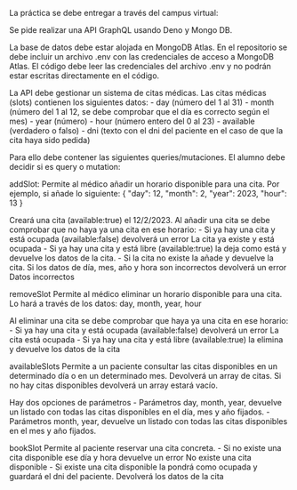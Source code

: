 La práctica se debe entregar a través del campus virtual:

Se pide realizar una API GraphQL usando Deno y Mongo DB.

La base de datos debe estar alojada en MongoDB Atlas. En el repositorio se debe incluir un archivo .env con las credenciales de acceso a MongoDB Atlas. El código debe leer las credenciales del archivo .env y no podrán estar escritas directamente en el código.

La API debe gestionar un sistema de citas médicas.
Las citas médicas (slots) contienen los siguientes datos:
    - day (número del 1 al 31)
    - month (número del 1 al 12, se debe comprobar que el día es correcto según el mes)
    - year (número)
    - hour (número entero del 0 al 23)
    - available (verdadero o falso)
    - dni (texto con el dni del paciente en el caso de que la cita haya sido pedida)

Para ello debe contener las siguientes queries/mutaciones. El alumno debe decidir si es query o mutation:

addSlot:
Permite al médico añadir un horario disponible para una cita. Por ejemplo, si añade lo siguiente:
{
  "day": 12,
  "month": 2,
  "year": 2023,
  "hour": 13
}

Creará una cita (available:true) el 12/2/2023.
Al añadir una cita se debe comprobar que no haya ya una cita en ese horario:
    - Si ya hay una cita y está ocupada (available:false) devolverá un error La cita ya existe y está ocupada
    - Si ya hay una cita y está libre (available:true) la deja como está y devuelve los datos de la cita.
    - Si la cita no existe la añade y devuelve la cita.
Si los datos de día, mes, año y hora son incorrectos devolverá un error Datos incorrectos


removeSlot
Permite al médico eliminar un horario disponible para una cita. Lo hará a través de los datos: day, month, year, hour

Al eliminar una cita se debe comprobar que haya ya una cita en ese horario:
    - Si ya hay una cita y está ocupada (available:false) devolverá un error La cita está ocupada
    - Si ya hay una cita y está libre (available:true) la elimina y devuelve los datos de la cita


availableSlots
Permite a un paciente consultar las citas disponibles en un determinado día o en un determinado mes. Devolverá un array de citas. Si no hay citas disponibles devolverá un array estará vacío.

Hay dos opciones de parámetros
    - Parámetros day, month, year, devuelve un listado con todas las citas disponibles en el día, mes y año fijados.
    - Parámetros month, year, devuelve un listado con todas las citas disponibles en el mes y año fijados.


bookSlot
Permite al paciente reservar una cita concreta.
    - Si no existe una cita disponible ese día y hora devuelve un error No existe una cita disponible
    - Si existe una cita disponible la pondrá como ocupada y guardará el dni del paciente. Devolverá los datos de la cita
